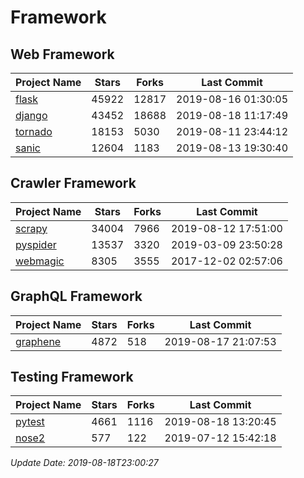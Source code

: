 # Framework

## Web Framework

| Project Name | Stars | Forks | Last Commit |
| ------------ | ----- | ----- | ----------- |
| [flask](https://github.com/pallets/flask) | 45922 | 12817 | 2019-08-16 01:30:05 |
| [django](https://github.com/django/django) | 43452 | 18688 | 2019-08-18 11:17:49 |
| [tornado](https://github.com/tornadoweb/tornado) | 18153 | 5030 | 2019-08-11 23:44:12 |
| [sanic](https://github.com/huge-success/sanic) | 12604 | 1183 | 2019-08-13 19:30:40 |

## Crawler Framework

| Project Name | Stars | Forks | Last Commit |
| ------------ | ----- | ----- | ----------- |
| [scrapy](https://github.com/scrapy/scrapy) | 34004 | 7966 | 2019-08-12 17:51:00 |
| [pyspider](https://github.com/binux/pyspider) | 13537 | 3320 | 2019-03-09 23:50:28 |
| [webmagic](https://github.com/code4craft/webmagic) | 8305 | 3555 | 2017-12-02 02:57:06 |

## GraphQL Framework

| Project Name | Stars | Forks | Last Commit |
| ------------ | ----- | ----- | ----------- |
| [graphene](https://github.com/graphql-python/graphene) | 4872 | 518 | 2019-08-17 21:07:53 |

## Testing Framework

| Project Name | Stars | Forks | Last Commit |
| ------------ | ----- | ----- | ----------- |
| [pytest](https://github.com/pytest-dev/pytest) | 4661 | 1116 | 2019-08-18 13:20:45 |
| [nose2](https://github.com/nose-devs/nose2) | 577 | 122 | 2019-07-12 15:42:18 |

*Update Date: 2019-08-18T23:00:27*